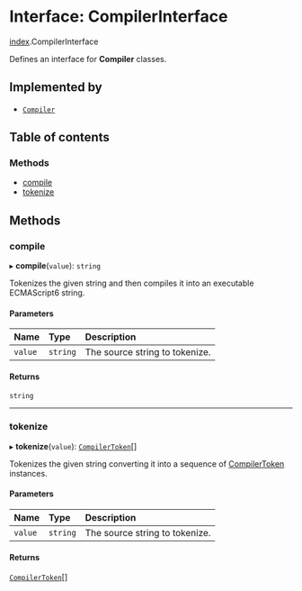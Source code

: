 # Interface: CompilerInterface

[index](../modules/index.md).CompilerInterface

Defines an interface for **Compiler** classes.

## Implemented by

- [`Compiler`](../classes/index.Compiler.md)

## Table of contents

### Methods

- [compile](index.CompilerInterface.md#compile)
- [tokenize](index.CompilerInterface.md#tokenize)

## Methods

### compile

▸ **compile**(`value`): `string`

Tokenizes the given string and then compiles it into an executable ECMAScript6 string.

#### Parameters

| Name | Type | Description |
| :------ | :------ | :------ |
| `value` | `string` | The source string to tokenize. |

#### Returns

`string`

___

### tokenize

▸ **tokenize**(`value`): [`CompilerToken`](../classes/index.CompilerToken.md)[]

Tokenizes the given string converting it into a sequence of [CompilerToken](../classes/index.CompilerToken.md) instances.

#### Parameters

| Name | Type | Description |
| :------ | :------ | :------ |
| `value` | `string` | The source string to tokenize. |

#### Returns

[`CompilerToken`](../classes/index.CompilerToken.md)[]
